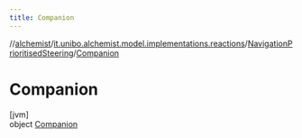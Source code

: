 ```yaml
---
title: Companion
---
```

//[alchemist](../../../../index.html)/[it.unibo.alchemist.model.implementations.reactions](../../index.html)/[NavigationPrioritisedSteering](../index.html)/[Companion](index.html)



# Companion



[jvm]\
object [Companion](index.html)


